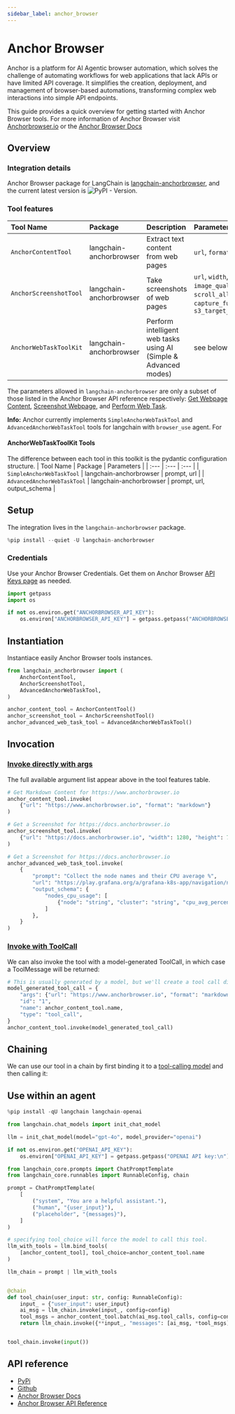 ```yaml
---
sidebar_label: anchor_browser
---
```


# Anchor Browser

Anchor is a platform for AI Agentic browser automation, which solves the challenge of automating workflows for web applications that lack APIs or have limited API coverage. It simplifies the creation, deployment, and management of browser-based automations, transforming complex web interactions into simple API endpoints.

This guide provides a quick overview for getting started with Anchor Browser tools. For more information of Anchor Browser visit [Anchorbrowser.io](https://anchorbrowser.io?utm=langchain) or the [Anchor Browser Docs](https://docs.anchorbrowser.io?utm=langchain)

## Overview

### Integration details

Anchor Browser package for LangChain is [langchain-anchorbrowser](https://pypi.org/project/langchain-anchorbrowser), and the current latest version is ![PyPI - Version](https://img.shields.io/pypi/v/langchain-anchorbrowser?style=flat-square&label=%20).


### Tool features
| Tool Name | Package | Description | Parameters |
| :--- | :--- | :--- | :---|
| `AnchorContentTool` | langchain-anchorbrowser | Extract text content from web pages | `url`, `format` |
| `AnchorScreenshotTool` | langchain-anchorbrowser | Take screenshots of web pages | `url`, `width`, `height`, `image_quality`, `wait`, `scroll_all_content`, `capture_full_height`, `s3_target_address` |
| `AnchorWebTaskToolKit` | langchain-anchorbrowser | Perform intelligent web tasks using AI (Simple & Advanced modes) | see below |

The parameters allowed in `langchain-anchorbrowser` are only a subset of those listed in the Anchor Browser API reference respectively: [Get Webpage Content](https://docs.anchorbrowser.io/sdk-reference/tools/get-webpage-content?utm=langchain), [Screenshot Webpage](https://docs.anchorbrowser.io/sdk-reference/tools/screenshot-webpage?utm=langchain), and [Perform Web Task](https://docs.anchorbrowser.io/sdk-reference/ai-tools/perform-web-task?utm=langchain).

**Info:** Anchor currently implements `SimpleAnchorWebTaskTool` and `AdvancedAnchorWebTaskTool` tools for langchain with `browser_use` agent. For 

#### AnchorWebTaskToolKit Tools

The difference between each tool in this toolkit is the pydantic configuration structure.
| Tool Name | Package | Parameters |
| :--- | :--- | :--- |
| `SimpleAnchorWebTaskTool` | langchain-anchorbrowser | prompt, url |
| `AdvancedAnchorWebTaskTool` | langchain-anchorbrowser | prompt, url, output_schema |

## Setup

The integration lives in the `langchain-anchorbrowser` package.


```python
%pip install --quiet -U langchain-anchorbrowser
```

### Credentials

Use your Anchor Browser Credentials. Get them on Anchor Browser [API Keys page](https://app.anchorbrowser.io/api-keys?utm=langchain) as needed.


```python
import getpass
import os

if not os.environ.get("ANCHORBROWSER_API_KEY"):
    os.environ["ANCHORBROWSER_API_KEY"] = getpass.getpass("ANCHORBROWSER API key:\n")
```

## Instantiation

Instantiace easily Anchor Browser tools instances.


```python
from langchain_anchorbrowser import (
    AnchorContentTool,
    AnchorScreenshotTool,
    AdvancedAnchorWebTaskTool,
)

anchor_content_tool = AnchorContentTool()
anchor_screenshot_tool = AnchorScreenshotTool()
anchor_advanced_web_task_tool = AdvancedAnchorWebTaskTool()
```

## Invocation

### [Invoke directly with args](/oss/concepts/tools/#use-the-tool-directly)

The full available argument list appear above in the tool features table.


```python
# Get Markdown Content for https://www.anchorbrowser.io
anchor_content_tool.invoke(
    {"url": "https://www.anchorbrowser.io", "format": "markdown"}
)

# Get a Screenshot for https://docs.anchorbrowser.io
anchor_screenshot_tool.invoke(
    {"url": "https://docs.anchorbrowser.io", "width": 1280, "height": 720}
)

# Get a Screenshot for https://docs.anchorbrowser.io
anchor_advanced_web_task_tool.invoke(
    {
        "prompt": "Collect the node names and their CPU average %",
        "url": "https://play.grafana.org/a/grafana-k8s-app/navigation/nodes?from=now-1h&to=now&refresh=1m",
        "output_schema": {
            "nodes_cpu_usage": [
                {"node": "string", "cluster": "string", "cpu_avg_percentage": "number"}
            ]
        },
    }
)
```

### [Invoke with ToolCall](/oss/concepts/tool_calling/#tool-execution)

We can also invoke the tool with a model-generated ToolCall, in which case a ToolMessage will be returned:


```python
# This is usually generated by a model, but we'll create a tool call directly for demo purposes.
model_generated_tool_call = {
    "args": {"url": "https://www.anchorbrowser.io", "format": "markdown"},
    "id": "1",
    "name": anchor_content_tool.name,
    "type": "tool_call",
}
anchor_content_tool.invoke(model_generated_tool_call)
```

## Chaining

We can use our tool in a chain by first binding it to a [tool-calling model](/oss/how-to/tool_calling/) and then calling it:
## Use within an agent


```python
%pip install -qU langchain langchain-openai
```


```python
from langchain.chat_models import init_chat_model

llm = init_chat_model(model="gpt-4o", model_provider="openai")
```


```python
if not os.environ.get("OPENAI_API_KEY"):
    os.environ["OPENAI_API_KEY"] = getpass.getpass("OPENAI API key:\n")
```


```python
from langchain_core.prompts import ChatPromptTemplate
from langchain_core.runnables import RunnableConfig, chain

prompt = ChatPromptTemplate(
    [
        ("system", "You are a helpful assistant."),
        ("human", "{user_input}"),
        ("placeholder", "{messages}"),
    ]
)

# specifying tool_choice will force the model to call this tool.
llm_with_tools = llm.bind_tools(
    [anchor_content_tool], tool_choice=anchor_content_tool.name
)

llm_chain = prompt | llm_with_tools


@chain
def tool_chain(user_input: str, config: RunnableConfig):
    input_ = {"user_input": user_input}
    ai_msg = llm_chain.invoke(input_, config=config)
    tool_msgs = anchor_content_tool.batch(ai_msg.tool_calls, config=config)
    return llm_chain.invoke({**input_, "messages": [ai_msg, *tool_msgs]}, config=config)


tool_chain.invoke(input())
```

## API reference

 - [PyPi](https://pypi.org/project/langchain-anchorbrowser)
 - [Github](https://github.com/anchorbrowser/langchain-anchorbrowser)
 - [Anchor Browser Docs](https://docs.anchorbrowser.io/introduction?utm=langchain)
 - [Anchor Browser API Reference](https://docs.anchorbrowser.io/api-reference/ai-tools/perform-web-task?utm=langchain)
